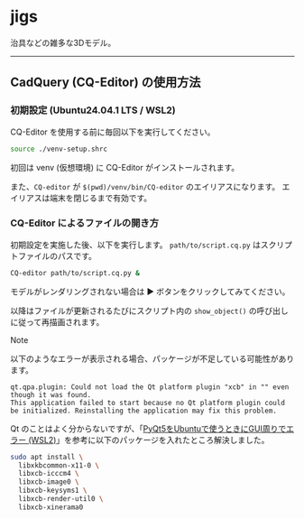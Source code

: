 # jigs

治具などの雑多な3Dモデル。

----

## CadQuery (CQ-Editor) の使用方法

### 初期設定 (Ubuntu24.04.1 LTS / WSL2)

CQ-Editor を使用する前に毎回以下を実行してください。

```bash
source ./venv-setup.shrc
```

初回は venv (仮想環境) に CQ-Editor がインストールされます。

また、`CQ-editor` が `$(pwd)/venv/bin/CQ-editor` のエイリアスになります。
エイリアスは端末を閉じるまで有効です。

### CQ-Editor によるファイルの開き方

初期設定を実施した後、以下を実行します。
`path/to/script.cq.py` はスクリプトファイルのパスです。

```bash
CQ-editor path/to/script.cq.py &
```

モデルがレンダリングされない場合は ▶ ボタンをクリックしてみてください。

以降はファイルが更新されるたびにスクリプト内の `show_object()` の呼び出しに従って再描画されます。

> [!NOTE]
> 以下のようなエラーが表示される場合、パッケージが不足している可能性があります。
>
> ```
> qt.qpa.plugin: Could not load the Qt platform plugin "xcb" in "" even though it was found.
> This application failed to start because no Qt platform plugin could be initialized. Reinstalling the application may fix this problem.
> ```
>
> Qt のことはよく分からないですが、「[PyQt5をUbuntuで使うときにGUI周りでエラー (WSL2)](https://qiita.com/momomo_rimoto/items/83917d3f9f5dd35457e1)」を参考に以下のパッケージを入れたところ解決しました。
>
> ```bash
> sudo apt install \
>   libxkbcommon-x11-0 \
>   libxcb-icccm4 \
>   libxcb-image0 \
>   libxcb-keysyms1 \
>   libxcb-render-util0 \
>   libxcb-xinerama0
> ```

